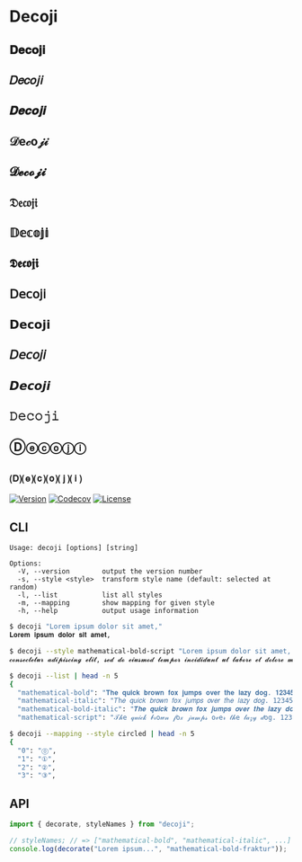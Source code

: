 # Decoji

## 𝐃𝐞𝐜𝐨𝐣𝐢

## 𝐷𝑒𝑐𝑜𝑗𝑖

## 𝑫𝒆𝒄𝒐𝒋𝒊

## 𝒟e𝒸o𝒿𝒾

## 𝓓𝓮𝓬𝓸𝓳𝓲

## 𝔇𝔢𝔠𝔬𝔧𝔦

## 𝔻𝕖𝕔𝕠𝕛𝕚

## 𝕯𝖊𝖈𝖔𝖏𝖎

## 𝖣𝖾𝖼𝗈𝗃𝗂

## 𝗗𝗲𝗰𝗼𝗷𝗶

## 𝘋𝘦𝘤𝘰𝘫𝘪

## 𝘿𝙚𝙘𝙤𝙟𝙞

## 𝙳𝚎𝚌𝚘𝚓𝚒

## Ⓓⓔⓒⓞⓙⓘ

## 🄓⒠⒞⒪⒥⒤

[![Version](https://img.shields.io/npm/v/decoji.svg)](https://npmjs.org/package/decoji)
[![Codecov](https://codecov.io/gh/y13i/decoji/branch/master/graph/badge.svg)](https://codecov.io/gh/y13i/decoji)
[![License](https://img.shields.io/npm/l/decoji.svg)](https://github.com/y13i/decoji/blob/master/package.json)

## CLI

```
Usage: decoji [options] [string]

Options:
  -V, --version        output the version number
  -s, --style <style>  transform style name (default: selected at random)
  -l, --list           list all styles
  -m, --mapping        show mapping for given style
  -h, --help           output usage information
```

```sh
$ decoji "Lorem ipsum dolor sit amet,"
𝐋𝐨𝐫𝐞𝐦 𝐢𝐩𝐬𝐮𝐦 𝐝𝐨𝐥𝐨𝐫 𝐬𝐢𝐭 𝐚𝐦𝐞𝐭,
```

```sh
$ decoji --style mathematical-bold-script "Lorem ipsum dolor sit amet, ..."
𝓬𝓸𝓷𝓼𝓮𝓬𝓽𝓮𝓽𝓾𝓻 𝓪𝓭𝓲𝓹𝓲𝓼𝓬𝓲𝓷𝓰 𝓮𝓵𝓲𝓽, 𝓼𝓮𝓭 𝓭𝓸 𝓮𝓲𝓾𝓼𝓶𝓸𝓭 𝓽𝓮𝓶𝓹𝓸𝓻 𝓲𝓷𝓬𝓲𝓭𝓲𝓭𝓾𝓷𝓽 𝓾𝓽 𝓵𝓪𝓫𝓸𝓻𝓮 𝓮𝓽 𝓭𝓸𝓵𝓸𝓻𝓮 𝓶𝓪𝓰𝓷𝓪 𝓪𝓵𝓲𝓺𝓾𝓪.
```

```sh
$ decoji --list | head -n 5
{
  "mathematical-bold": "𝐓𝐡𝐞 𝐪𝐮𝐢𝐜𝐤 𝐛𝐫𝐨𝐰𝐧 𝐟𝐨𝐱 𝐣𝐮𝐦𝐩𝐬 𝐨𝐯𝐞𝐫 𝐭𝐡𝐞 𝐥𝐚𝐳𝐲 𝐝𝐨𝐠. 𝟏𝟐𝟑𝟒𝟓𝟔𝟕𝟖𝟗𝟎",
  "mathematical-italic": "𝑇h𝑒 𝑞𝑢𝑖𝑐𝑘 𝑏𝑟𝑜𝑤𝑛 𝑓𝑜𝑥 𝑗𝑢𝑚𝑝𝑠 𝑜𝑣𝑒𝑟 𝑡h𝑒 𝑙𝑎𝑧𝑦 𝑑𝑜𝑔. 1234567890",
  "mathematical-bold-italic": "𝑻𝒉𝒆 𝒒𝒖𝒊𝒄𝒌 𝒃𝒓𝒐𝒘𝒏 𝒇𝒐𝒙 𝒋𝒖𝒎𝒑𝒔 𝒐𝒗𝒆𝒓 𝒕𝒉𝒆 𝒍𝒂𝒛𝒚 𝒅𝒐𝒈. 1234567890",
  "mathematical-script": "𝒯𝒽e 𝓆𝓊𝒾𝒸𝓀 𝒷𝓇o𝓌𝓃 𝒻o𝓍 𝒿𝓊𝓂𝓅𝓈 o𝓋e𝓇 𝓉𝒽e 𝓁𝒶𝓏𝓎 𝒹og. 1234567890",
```

```sh
$ decoji --mapping --style circled | head -n 5
{
  "0": "⓪",
  "1": "①",
  "2": "②",
  "3": "③",
```

## API

```js
import { decorate, styleNames } from "decoji";

// styleNames; // => ["mathematical-bold", "mathematical-italic", ...]
console.log(decorate("Lorem ipsum...", "mathematical-bold-fraktur"));
```
